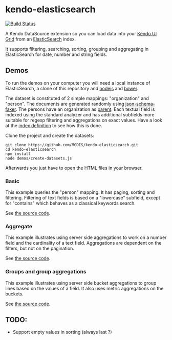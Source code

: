 # kendo-elasticsearch

[![Build Status](https://travis-ci.org/MGDIS/kendo-elasticsearch.svg)](https://travis-ci.org/MGDIS/kendo-elasticsearch)

A Kendo DataSource extension so you can load data into your [Kendo UI Grid](http://docs.telerik.com/kendo-ui/api/javascript/ui/grid) from an [ElasticSearch](https://www.elasticsearch.org/) index.

It supports filtering, searching, sorting, grouping and aggregating in ElasticSearch for date, number and string fields.

## Demos

To run the demos on your computer you will need a local instance of ElasticSearch, a clone of this repository and [nodejs](https://nodejs.org) and [bower](http://bower.io/).

The dataset is constituted of 2 simple mappings: "organization" and "person". The documents are generated randomly using [json-schema-faker](https://github.com/json-schema-faker/json-schema-faker).
The persons have an organization as [parent](https://www.elastic.co/guide/en/elasticsearch/guide/current/parent-child.html).
Each textual field is indexed using the standard analyzer and has additional subfields more suitable for regexp filtering and aggregations on exact values.
Have a look at the [index definition](./demos/index-definition.json) to see how this is done.

Clone the project and create the datasets:

    git clone https://github.com/MGDIS/kendo-elasticsearch.git
    cd kendo-elasticsearch
    npm install
    node demos/create-datasets.js

Afterwards you just have to open the HTML files in your browser.

### Basic

This example queries the "person" mapping. It has paging, sorting and filtering.
Filtering of text fields is based on a "lowercase" subfield, except for "contains" which behaves as a classical keywords search.

See [the source code](./demos/basic.html).

### Aggregate

This example illustrates using server side aggregations to work on a number field and the cardinality of a text field.
Aggregations are dependent on the filters, but not on the pagination.

See [the source code](./demos/aggregate.html).

### Groups and group aggregations

This example illustrates using server side bucket aggregations to group lines based on the values of a field.
It also uses metric aggregations on the buckets.

See [the source code](./demos/groups.html).

## TODO:

  - Support empty values in sorting (always last ?)
